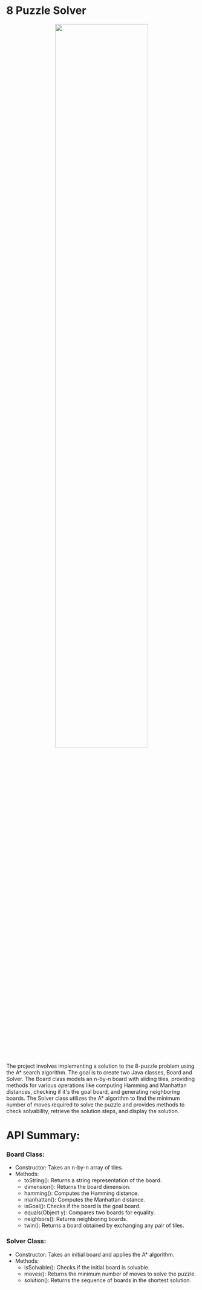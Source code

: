 # 8 Puzzle Solver

<p align="center">
  <img src="https://github.com/MuhannadFahmy/8-Puzzle-Solver/assets/20281531/b616a935-c5cd-435f-b6ad-15816f26e829" width="70%">
</p>


The project involves implementing a solution to the 8-puzzle problem using the A* search algorithm. The goal is to create two Java classes, Board and Solver. The Board class models an n-by-n board with sliding tiles, providing methods for various operations like computing Hamming and Manhattan distances, checking if it's the goal board, and generating neighboring boards. The Solver class utilizes the A* algorithm to find the minimum number of moves required to solve the puzzle and provides methods to check solvability, retrieve the solution steps, and display the solution.


# API Summary:

### Board Class:
* Constructor: Takes an n-by-n array of tiles.
* Methods:
  * toString(): Returns a string representation of the board.
  * dimension(): Returns the board dimension.
  * hamming(): Computes the Hamming distance.
  * manhattan(): Computes the Manhattan distance.
  * isGoal(): Checks if the board is the goal board.
  * equals(Object y): Compares two boards for equality.
  * neighbors(): Returns neighboring boards.
  * twin(): Returns a board obtained by exchanging any pair of tiles.
  
### Solver Class:

* Constructor: Takes an initial board and applies the A* algorithm.
* Methods:
  * isSolvable(): Checks if the initial board is solvable.
  * moves(): Returns the minimum number of moves to solve the puzzle.
  * solution(): Returns the sequence of boards in the shortest solution.
